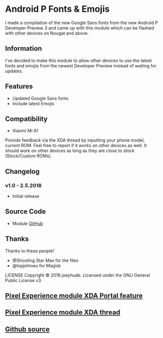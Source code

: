 # Android P Fonts & Emojis
I made a compilation of the new Google Sans fonts from the new Android P Developer Preview 3 and came up with this module which can be flashed with other devices on Nougat and above.

## Information
I've decided to make this module to allow other devices to use the latest fonts and emojis from the newest Developer Preview instead of waiting for updates.

## Features
* Updated Google Sans fonts
* Include latest Emojis

## Compatibility
- Xiaomi Mi A1

Provide feedback via the XDA thread by inputting your phone model, current ROM. Feel free to report if it works on other devices as well. It should work on other devices as long as they are close to stock (Stock/Custom ROMs).

## Changelog
### v1.0 - 2.5.2018
* Initial release

## Source Code
* Module [GitHub](https://github.com/joeyhuab/Android-P-Fonts-Emojis)

## Thanks
Thanks to these people!
- @Shooting Star Max for the files
- @topjohnwu for Magisk

LICENSE
Copyright © 2018 joeyhuab. Licensed under the GNU General Public License v3.

## [Pixel Experience module XDA Portal feature](https://www.xda-developers.com/pixel-2-experience-magisk-module/)
## [Pixel Experience module XDA thread](https://forum.xda-developers.com/apps/magisk/module-pixel-2-experience-t3757137/)
## [Github source](https://github.com/joeyhuab/Android-P-Fonts-Emojis/)
